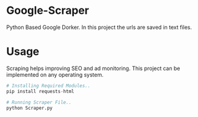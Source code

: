 # Google-Scraper
Python Based Google Dorker. In this project the urls are saved in text files.

# Usage
Scraping helps improving SEO and ad monitoring.
This project can be implemented on any operating system.



```python
# Installing Required Modules..
pip install requests-html

# Running Scraper File..
python Scraper.py
```
